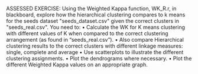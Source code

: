 ASSESSED EXERCISE:
Using the Weighted Kappa function, WK_R.r, in blackboard, explore how the hierarchical
clustering compares to k means for the seeds dataset "seeds_dataset.csv" given the correct
clusters in "seeds_real.csv".
You need to:
• Calculate the WK for K means clustering with different values of K when compared to
the correct clustering arrangement (as found in “seeds_real.csv”).
• Also compare Hierarchical clustering results to the correct clusters with different
linkage measures: single, complete and average
• Use scatterplots to illustrate the different clustering assignments.
• Plot the dendrograms where necessary.
• Plot the different Weighted Kappa values on an appropriate graph.